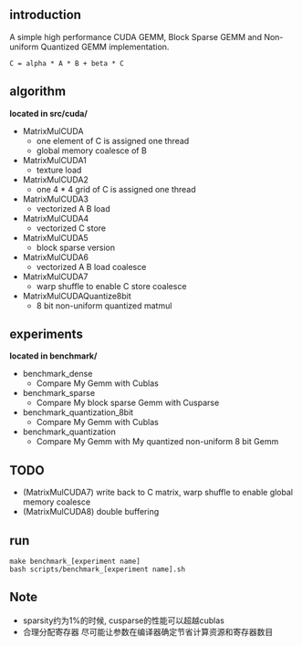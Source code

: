 ## introduction
A simple high performance CUDA GEMM, Block Sparse GEMM and Non-uniform Quantized GEMM implementation.
```
C = alpha * A * B + beta * C
```
## algorithm
**located in src/cuda/**

* MatrixMulCUDA
    * one element of C is assigned one thread
    * global memory coalesce of B
* MatrixMulCUDA1
    * texture load
* MatrixMulCUDA2
    * one 4 * 4 grid of C is assigned one thread
* MatrixMulCUDA3
    * vectorized A B load
* MatrixMulCUDA4
    * vectorized C store
* MatrixMulCUDA5
    * block sparse version
* MatrixMulCUDA6
    * vectorized A B load coalesce
* MatrixMulCUDA7
    * warp shuffle to enable C store coalesce
* MatrixMulCUDAQuantize8bit
    * 8 bit non-uniform quantized matmul

## experiments
**located in benchmark/**
* benchmark_dense
    * Compare My Gemm with Cublas
* benchmark_sparse
    * Compare My block sparse Gemm with Cusparse
* benchmark_quantization_8bit
    * Compare My Gemm with Cublas
* benchmark_quantization
    * Compare My Gemm with My quantized non-uniform 8 bit Gemm

## TODO
* (MatrixMulCUDA7) write back to C matrix, warp shuffle to enable global memory coalesce
* (MatrixMulCUDA8) double buffering

## run
```
make benchmark_[experiment name]
bash scripts/benchmark_[experiment name].sh
```

## Note
* sparsity约为1%的时候, cusparse的性能可以超越cublas
* 合理分配寄存器 尽可能让参数在编译器确定节省计算资源和寄存器数目
